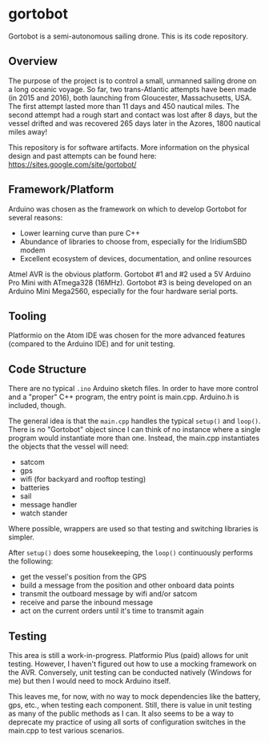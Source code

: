 # gortobot
Gortobot is a semi-autonomous sailing drone. This is its code repository.

## Overview
The purpose of the project is to control a small, unmanned sailing drone on a long oceanic voyage. So far, two trans-Atlantic attempts have been made (in 2015 and 2016), both launching from Gloucester, Massachusetts, USA. The first attempt lasted more than 11 days and 450 nautical miles. The second attempt had a rough start and contact was lost after 8 days, but the vessel drifted and was recovered 265 days later in the Azores, 1800 nautical miles away!

This repository is for software artifacts. More information on the physical design and past attempts can be found here:
https://sites.google.com/site/gortobot/

## Framework/Platform
Arduino was chosen as the framework on which to develop Gortobot for several reasons:
- Lower learning curve than pure C++
- Abundance of libraries to choose from, especially for the IridiumSBD modem
- Excellent ecosystem of devices, documentation, and online resources

Atmel AVR is the obvious platform. Gortobot #1 and #2 used a 5V Arduino Pro Mini with ATmega328 (16MHz). Gortobot #3 is being developed on an Arduino Mini Mega2560, especially for the four hardware serial ports.

## Tooling
Platformio on the Atom IDE was chosen for the more advanced features (compared to the Arduino IDE) and for unit testing.

## Code Structure
There are no typical `.ino` Arduino sketch files. In order to have more control and a "proper" C++ program, the entry point is main.cpp. Arduino.h is included, though.

The general idea is that the `main.cpp` handles the typical `setup()` and `loop()`. There is no "Gortobot" object since I can think of no instance where a single program would instantiate more than one. Instead, the main.cpp instantiates the objects that the vessel will need:
- satcom
- gps
- wifi (for backyard and rooftop testing)
- batteries
- sail
- message handler
- watch stander

Where possible, wrappers are used so that testing and switching libraries is simpler.

After `setup()` does some housekeeping, the `loop()` continuously performs the following:
- get the vessel's position from the GPS
- build a message from the position and other onboard data points
- transmit the outboard message by wifi and/or satcom
- receive and parse the inbound message
- act on the current orders until it's time to transmit again

## Testing
This area is still a work-in-progress. Platformio Plus (paid) allows for unit testing. However, I haven't figured out how to use a mocking framework on the AVR. Conversely, unit testing can be conducted natively (Windows for me) but then I would need to mock Arduino itself.

This leaves me, for now, with no way to mock dependencies like the battery, gps, etc., when testing each component. Still, there is value in unit testing as many of the public methods as I can. It also seems to be a way to deprecate my practice of using all sorts of configuration switches in the main.cpp to test various scenarios.
